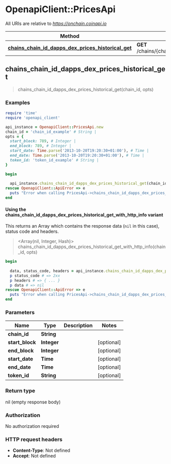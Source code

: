 # OpenapiClient::PricesApi

All URIs are relative to *https://onchain.coinapi.io*

| Method | HTTP request | Description |
| ------ | ------------ | ----------- |
| [**chains_chain_id_dapps_dex_prices_historical_get**](PricesApi.md#chains_chain_id_dapps_dex_prices_historical_get) | **GET** /chains/{chain_id}/dapps/dex/prices/historical |  |


## chains_chain_id_dapps_dex_prices_historical_get

> chains_chain_id_dapps_dex_prices_historical_get(chain_id, opts)



### Examples

```ruby
require 'time'
require 'openapi_client'

api_instance = OpenapiClient::PricesApi.new
chain_id = 'chain_id_example' # String | 
opts = {
  start_block: 789, # Integer | 
  end_block: 789, # Integer | 
  start_date: Time.parse('2013-10-20T19:20:30+01:00'), # Time | 
  end_date: Time.parse('2013-10-20T19:20:30+01:00'), # Time | 
  token_id: 'token_id_example' # String | 
}

begin
  
  api_instance.chains_chain_id_dapps_dex_prices_historical_get(chain_id, opts)
rescue OpenapiClient::ApiError => e
  puts "Error when calling PricesApi->chains_chain_id_dapps_dex_prices_historical_get: #{e}"
end
```

#### Using the chains_chain_id_dapps_dex_prices_historical_get_with_http_info variant

This returns an Array which contains the response data (`nil` in this case), status code and headers.

> <Array(nil, Integer, Hash)> chains_chain_id_dapps_dex_prices_historical_get_with_http_info(chain_id, opts)

```ruby
begin
  
  data, status_code, headers = api_instance.chains_chain_id_dapps_dex_prices_historical_get_with_http_info(chain_id, opts)
  p status_code # => 2xx
  p headers # => { ... }
  p data # => nil
rescue OpenapiClient::ApiError => e
  puts "Error when calling PricesApi->chains_chain_id_dapps_dex_prices_historical_get_with_http_info: #{e}"
end
```

### Parameters

| Name | Type | Description | Notes |
| ---- | ---- | ----------- | ----- |
| **chain_id** | **String** |  |  |
| **start_block** | **Integer** |  | [optional] |
| **end_block** | **Integer** |  | [optional] |
| **start_date** | **Time** |  | [optional] |
| **end_date** | **Time** |  | [optional] |
| **token_id** | **String** |  | [optional] |

### Return type

nil (empty response body)

### Authorization

No authorization required

### HTTP request headers

- **Content-Type**: Not defined
- **Accept**: Not defined

